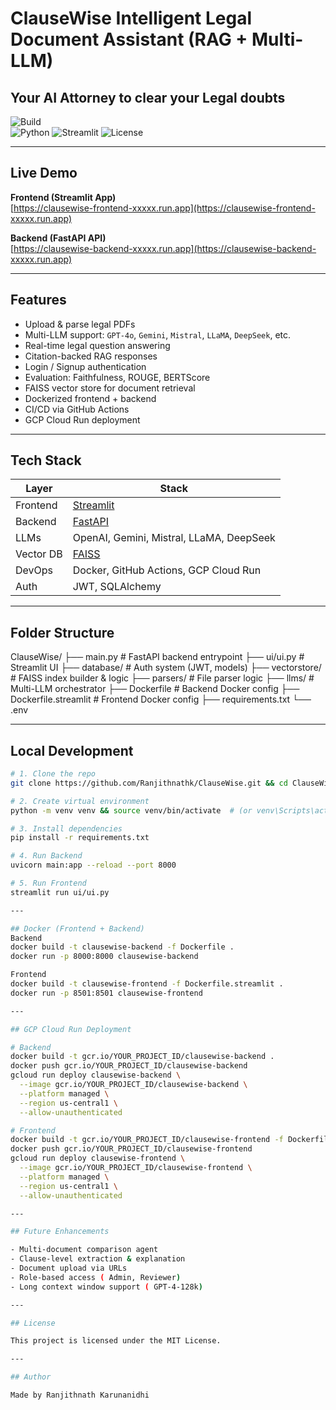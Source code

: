 # ClauseWise Intelligent Legal Document Assistant (RAG + Multi-LLM)
## Your AI Attorney to clear your Legal doubts

![Build](https://img.shields.io/github/actions/workflow/status/Ranjithnathk/ClauseWise/backend.yml?label=backend%20CI&logo=github)  
![Python](https://img.shields.io/badge/python-3.10-blue.svg) ![Streamlit](https://img.shields.io/badge/UI-Streamlit-red.svg) ![License](https://img.shields.io/badge/license-MIT-green.svg)

---

## Live Demo

**Frontend (Streamlit App)**  
 [https://clausewise-frontend-xxxxx.run.app](https://clausewise-frontend-xxxxx.run.app)

**Backend (FastAPI API)**  
 [https://clausewise-backend-xxxxx.run.app](https://clausewise-backend-xxxxx.run.app)

---

## Features

- Upload & parse legal PDFs  
- Multi-LLM support: `GPT-4o`, `Gemini`, `Mistral`, `LLaMA`, `DeepSeek`, etc.  
- Real-time legal question answering  
- Citation-backed RAG responses  
- Login / Signup authentication  
- Evaluation: Faithfulness, ROUGE, BERTScore  
- FAISS vector store for document retrieval  
- Dockerized frontend + backend  
- CI/CD via GitHub Actions  
- GCP Cloud Run deployment

---

## Tech Stack

| Layer       | Stack                                  |
|-------------|----------------------------------------|
| Frontend    | [Streamlit](https://streamlit.io/)     |
| Backend     | [FastAPI](https://fastapi.tiangolo.com/) |
| LLMs        | OpenAI, Gemini, Mistral, LLaMA, DeepSeek |
| Vector DB   | [FAISS](https://faiss.ai/)             |
| DevOps      | Docker, GitHub Actions, GCP Cloud Run  |
| Auth        | JWT, SQLAlchemy                        |

---

## Folder Structure

ClauseWise/
├── main.py # FastAPI backend entrypoint
├── ui/ui.py # Streamlit UI
├── database/ # Auth system (JWT, models)
├── vectorstore/ # FAISS index builder & logic
├── parsers/ # File parser logic
├── llms/ # Multi-LLM orchestrator
├── Dockerfile # Backend Docker config
├── Dockerfile.streamlit # Frontend Docker config
├── requirements.txt
└── .env

---

## Local Development

```bash
# 1. Clone the repo
git clone https://github.com/Ranjithnathk/ClauseWise.git && cd ClauseWise

# 2. Create virtual environment
python -m venv venv && source venv/bin/activate  # (or venv\Scripts\activate on Windows)

# 3. Install dependencies
pip install -r requirements.txt

# 4. Run Backend
uvicorn main:app --reload --port 8000

# 5. Run Frontend
streamlit run ui/ui.py

---

## Docker (Frontend + Backend)
Backend
docker build -t clausewise-backend -f Dockerfile .
docker run -p 8000:8000 clausewise-backend

Frontend
docker build -t clausewise-frontend -f Dockerfile.streamlit .
docker run -p 8501:8501 clausewise-frontend

---

## GCP Cloud Run Deployment

# Backend
docker build -t gcr.io/YOUR_PROJECT_ID/clausewise-backend .
docker push gcr.io/YOUR_PROJECT_ID/clausewise-backend
gcloud run deploy clausewise-backend \
  --image gcr.io/YOUR_PROJECT_ID/clausewise-backend \
  --platform managed \
  --region us-central1 \
  --allow-unauthenticated

# Frontend
docker build -t gcr.io/YOUR_PROJECT_ID/clausewise-frontend -f Dockerfile.streamlit .
docker push gcr.io/YOUR_PROJECT_ID/clausewise-frontend
gcloud run deploy clausewise-frontend \
  --image gcr.io/YOUR_PROJECT_ID/clausewise-frontend \
  --platform managed \
  --region us-central1 \
  --allow-unauthenticated

---

## Future Enhancements

- Multi-document comparison agent
- Clause-level extraction & explanation
- Document upload via URLs
- Role-based access ( Admin, Reviewer)
- Long context window support ( GPT-4-128k)

---

## License

This project is licensed under the MIT License.

---

## Author

Made by Ranjithnath Karunanidhi